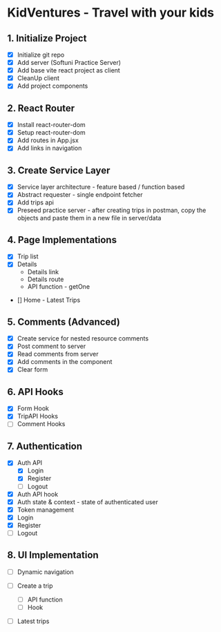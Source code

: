 # KidVentures - Travel with your kids

## 1. Initialize Project
- [x] Initialize git repo
- [x] Add server (Softuni Practice Server)
- [x] Add base vite react project as client
- [x] CleanUp client
- [x] Add project components

## 2. React Router
- [x] Install react-router-dom
- [x] Setup react-router-dom
- [x] Add routes in App.jsx
- [x] Add links in navigation
  
## 3. Create Service Layer
- [x] Service layer architecture - feature based / function based
- [x] Abstract requester - single endpoint fetcher
- [x] Add trips api
- [x] Preseed practice server - after creating trips in postman, copy the objects and paste them in a new file in server/data

## 4. Page Implementations
- [x] Trip list
- [x] Details 
    - Details link
    - Details route
    - API function - getOne
- [] Home - Latest Trips

## 5. Comments (Advanced)
- [x] Create service for nested resource comments
- [x] Post comment to server
- [x] Read comments from server
- [x] Add comments in the component
- [x] Clear form

## 6. API Hooks
- [x] Form Hook
- [x] TripAPI Hooks
- [ ] Comment Hooks

## 7. Authentication
- [x] Auth API
    - [x] Login
    - [x] Register
    - [ ] Logout
- [x] Auth API hook
- [x] Auth state & context - state of authenticated user
- [x] Token management
- [x] Login
- [x] Register
- [ ] Logout

## 8. UI Implementation
- [ ] Dynamic navigation
- [ ] Create a trip
    - [ ] API function
    - [ ] Hook
- [ ] Latest trips

